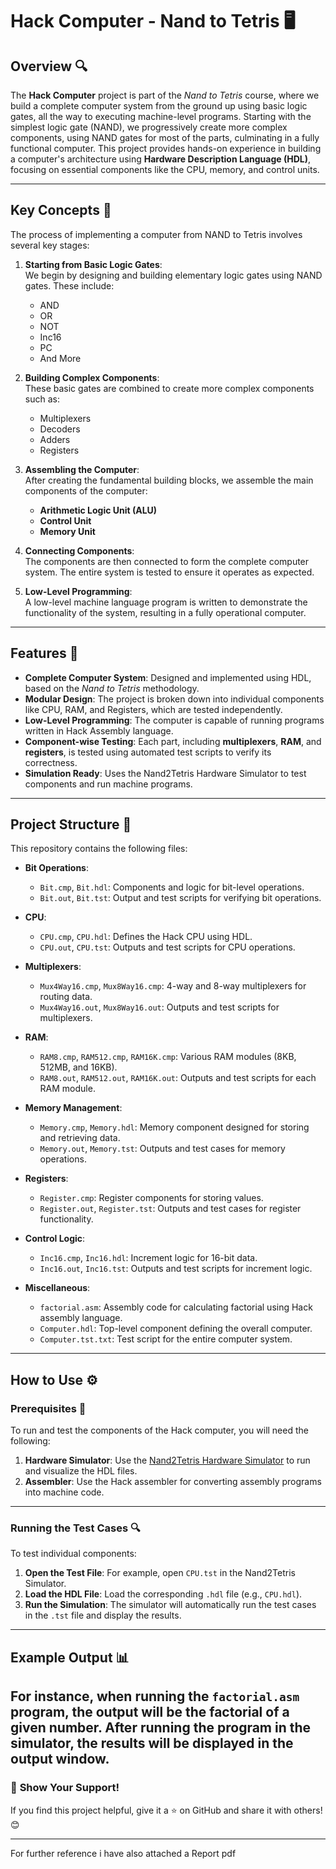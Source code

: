 # Hack Computer - Nand to Tetris 🖥️

## Overview 🔍

The **Hack Computer** project is part of the *Nand to Tetris* course, where we build a complete computer system from the ground up using basic logic gates, all the way to executing machine-level programs. Starting with the simplest logic gate (NAND), we progressively create more complex components, using NAND gates for most of the parts, culminating in a fully functional computer. This project provides hands-on experience in building a computer's architecture using **Hardware Description Language (HDL)**, focusing on essential components like the CPU, memory, and control units.

---

## Key Concepts 🚀

The process of implementing a computer from NAND to Tetris involves several key stages:

1. **Starting from Basic Logic Gates**:  
   We begin by designing and building elementary logic gates using NAND gates. These include:
   - AND
   - OR
   - NOT
   - Inc16
   - PC
   - And More

2. **Building Complex Components**:  
   These basic gates are combined to create more complex components such as:
   - Multiplexers
   - Decoders
   - Adders
   - Registers

3. **Assembling the Computer**:  
   After creating the fundamental building blocks, we assemble the main components of the computer:
   - **Arithmetic Logic Unit (ALU)**
   - **Control Unit**
   - **Memory Unit**

4. **Connecting Components**:  
   The components are then connected to form the complete computer system. The entire system is tested to ensure it operates as expected.

5. **Low-Level Programming**:  
   A low-level machine language program is written to demonstrate the functionality of the system, resulting in a fully operational computer.

---

## Features 🌟

- **Complete Computer System**: Designed and implemented using HDL, based on the *Nand to Tetris* methodology.
- **Modular Design**: The project is broken down into individual components like CPU, RAM, and Registers, which are tested independently.
- **Low-Level Programming**: The computer is capable of running programs written in Hack Assembly language.
- **Component-wise Testing**: Each part, including **multiplexers**, **RAM**, and **registers**, is tested using automated test scripts to verify its correctness.
- **Simulation Ready**: Uses the Nand2Tetris Hardware Simulator to test components and run machine programs.

---

## Project Structure 📂

This repository contains the following files:

- **Bit Operations**:
  - `Bit.cmp`, `Bit.hdl`: Components and logic for bit-level operations.
  - `Bit.out`, `Bit.tst`: Output and test scripts for verifying bit operations.

- **CPU**:
  - `CPU.cmp`, `CPU.hdl`: Defines the Hack CPU using HDL.
  - `CPU.out`, `CPU.tst`: Outputs and test scripts for CPU operations.

- **Multiplexers**:
  - `Mux4Way16.cmp`, `Mux8Way16.cmp`: 4-way and 8-way multiplexers for routing data.
  - `Mux4Way16.out`, `Mux8Way16.out`: Outputs and test scripts for multiplexers.

- **RAM**:
  - `RAM8.cmp`, `RAM512.cmp`, `RAM16K.cmp`: Various RAM modules (8KB, 512MB, and 16KB).
  - `RAM8.out`, `RAM512.out`, `RAM16K.out`: Outputs and test scripts for each RAM module.

- **Memory Management**:
  - `Memory.cmp`, `Memory.hdl`: Memory component designed for storing and retrieving data.
  - `Memory.out`, `Memory.tst`: Outputs and test cases for memory operations.

- **Registers**:
  - `Register.cmp`: Register components for storing values.
  - `Register.out`, `Register.tst`: Outputs and test cases for register functionality.

- **Control Logic**:
  - `Inc16.cmp`, `Inc16.hdl`: Increment logic for 16-bit data.
  - `Inc16.out`, `Inc16.tst`: Outputs and test scripts for increment logic.

- **Miscellaneous**:
  - `factorial.asm`: Assembly code for calculating factorial using Hack assembly language.
  - `Computer.hdl`: Top-level component defining the overall computer.
  - `Computer.tst.txt`: Test script for the entire computer system.

---

## How to Use ⚙️

### Prerequisites 📜

To run and test the components of the Hack computer, you will need the following:

1. **Hardware Simulator**: Use the [Nand2Tetris Hardware Simulator](https://www.nand2tetris.org/software) to run and visualize the HDL files.
2. **Assembler**: Use the Hack assembler for converting assembly programs into machine code.

---

### Running the Test Cases 🔍

To test individual components:

1. **Open the Test File**: For example, open `CPU.tst` in the Nand2Tetris Simulator.
2. **Load the HDL File**: Load the corresponding `.hdl` file (e.g., `CPU.hdl`).
3. **Run the Simulation**: The simulator will automatically run the test cases in the `.tst` file and display the results.

---


## Example Output 📊

For instance, when running the `factorial.asm` program, the output will be the factorial of a given number. After running the program in the simulator, the results will be displayed in the **output window**.
---
### 🌟 **Show Your Support!**  

If you find this project helpful, give it a ⭐ on GitHub and share it with others! 😊  

---

For further reference i have also attached a Report pdf

